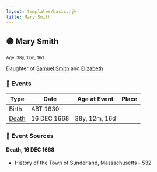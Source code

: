 ```yaml
---
layout: templates/basic.njk
title: Mary Smith
---
```

## 🟣 Mary Smith
<small>Age: 38y, 12m, 16d</small>

Daughter of [Samuel Smith](/people/8/86804391) and [Elizabeth ](/people/7/71389724)

### 📆 Events

Type | Date | Age at Event | Place
------ | ------ | ------ | ------
Birth | ABT 1630 |  |
[Death](#event-event-3) | 16 DEC 1668 | 38y, 12m, 16d |

### 📰 Event Sources

#### <a id="event-event-3"></a> Death, 16 DEC 1668
* History of the Town of Sunderland, Massachusetts  - 532
